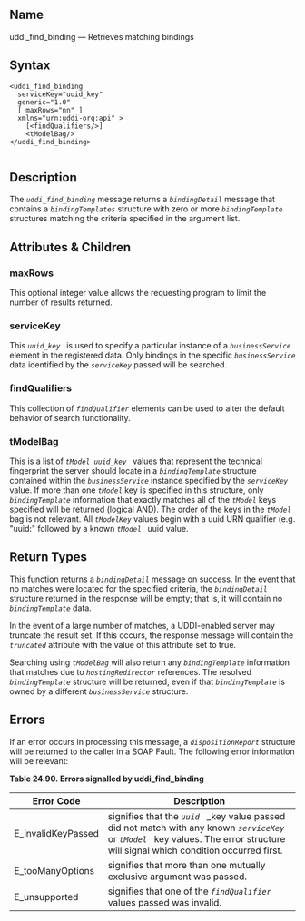 <div>

<div>

</div>

<div>

## Name

uddi_find_binding — Retrieves matching bindings

</div>

<div>

## Syntax

``` screen
<uddi_find_binding
  serviceKey="uuid_key"
  generic="1.0"
  [ maxRows="nn" ]
  xmlns="urn:uddi-org:api" >
    [<findQualifiers/>]
    <tModelBag/>
</uddi_find_binding>
  
```

</div>

<div>

## Description

The *`uddi_find_binding`* message returns a *`bindingDetail`* message
that contains a *`bindingTemplates`* structure with zero or more
*`bindingTemplate`* structures matching the criteria specified in the
argument list.

</div>

<div>

## Attributes & Children

<div>

### maxRows

This optional integer value allows the requesting program to limit the
number of results returned.

</div>

<div>

### serviceKey

This *`uuid_key `* is used to specify a particular instance of a
*`businessService`* element in the registered data. Only bindings in the
specific *`businessService`* data identified by the *`serviceKey`*
passed will be searched.

</div>

<div>

### findQualifiers

This collection of *`findQualifier`* elements can be used to alter the
default behavior of search functionality.

</div>

<div>

### tModelBag

This is a list of *`tModel uuid_key `* values that represent the
technical fingerprint the server should locate in a *`bindingTemplate`*
structure contained within the *`businessService`* instance specified by
the *`serviceKey`* value. If more than one *`tModel`* key is specified
in this structure, only *`bindingTemplate`* information that exactly
matches all of the *`tModel`* keys specified will be returned (logical
AND). The order of the keys in the *`tModel`* bag is not relevant. All
*`tModelKey`* values begin with a uuid URN qualifier (e.g. "uuid:"
followed by a known *`tModel `* uuid value.

</div>

</div>

<div>

## Return Types

This function returns a *`bindingDetail`* message on success. In the
event that no matches were located for the specified criteria, the
*`bindingDetail`* structure returned in the response will be empty; that
is, it will contain no *`bindingTemplate`* data.

In the event of a large number of matches, a UDDI-enabled server may
truncate the result set. If this occurs, the response message will
contain the *`truncated`* attribute with the value of this attribute set
to true.

Searching using *`tModelBag`* will also return any *`bindingTemplate`*
information that matches due to *`hostingRedirector`* references. The
resolved *`bindingTemplate`* structure will be returned, even if that
*`bindingTemplate`* is owned by a different *`businessService`*
structure.

</div>

<div>

## Errors

If an error occurs in processing this message, a *`dispositionReport`*
structure will be returned to the caller in a SOAP Fault. The following
error information will be relevant:

<div>

**Table 24.90. Errors signalled by uddi_find_binding**

<div>

| Error Code                                         | Description                                                                                                                                                                             |
|----------------------------------------------------|-----------------------------------------------------------------------------------------------------------------------------------------------------------------------------------------|
| <span class="errorcode">E_invalidKeyPassed </span> | signifies that the *`uuid `* \_key value passed did not match with any known *`serviceKey `* or *`tModel `* key values. The error structure will signal which condition occurred first. |
| <span class="errorcode">E_tooManyOptions </span>   | signifies that more than one mutually exclusive argument was passed.                                                                                                                    |
| <span class="errorcode">E_unsupported </span>      | signifies that one of the *`findQualifier `* values passed was invalid.                                                                                                                 |

</div>

</div>

  

</div>

</div>
